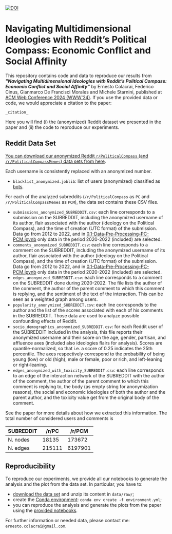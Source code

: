 [![DOI](https://sandbox.zenodo.org/badge/758604966.svg)](https://sandbox.zenodo.org/doi/10.5072/zenodo.29436)

# Navigating Multidimensional Ideologies with Reddit’s Political Compass: Economic Conflict and Social Affinity

This repository contains code and data to reproduce our results from ***"Navigating Multidimensional Ideologies with Reddit’s Political Compass: Economic Conflict and Social Affinity"*** by Ernesto Colacrai, Federico Cinus, Gianmarco De Francisci Morales and Michele Starnini, published at [ACM Web Conference 2024 (WWW'24)]([https://www2023.thewebconf.org](https://www2024.thewebconf.org/)). If you use the provided data or code, we would appreciate a citation to the paper:

```
_citation_
```

Here you will find (i) the (anonymized) Reddit dataset we presented in the paper and (ii) the code to reproduce our experiments.

## Reddit Data Set

[You can download our anonymized Reddit `r/PoliticalCompass` (and `/r/PoliticalCompassMemes`) data sets from here](https://github.com/arnestc/political-compass/releases/download/Latest/data.zip).

Each username is consistently replaced with an anonymized number.

- `blacklist_anonymized.joblib`: list of users (anonymized) classified as [bots](https://doi.org/10.1007/978-3-031-19097-1_1).

For each of the analyzed subreddits (`/r/PoliticalCompass` as `PC` and `/r/PoliticalCompassMemes` as `PCM`), the data set contains these CSV files.

- `submissions_anonymized_SUBREDDIT.csv`: each line corresponds to a submission on the SUBREDDIT, including the anonymized username of its author, flair associated with the author (ideology on the Political Compass), and the time of creation (UTC format) of the submission. Data go from 2012 to 2022, and in [0.1-Data-Pre-Processing-PC-PCM.ipynb](notebooks/0.1-Data-Pre-Processing-PC-PCM.ipynb) only data in the period 2020-2022 (included) are selected.
- `comments_anonymized_SUBREDDIT.csv`: each line corresponds to a comment on the SUBREDDIT, including the anonymized username of its author, flair associated with the author (ideology on the Political Compass), and the time of creation (UTC format) of the submission.  Data go from 2012 to 2022, and in [0.1-Data-Pre-Processing-PC-PCM.ipynb](notebooks/0.1-Data-Pre-Processing-PC-PCM.ipynb) only data in the period 2020-2022 (included) are selected.
- `edges_anonymized_SUBREDDIT.csv`: each line corresponds to a comment on the SUBREDDIT done during 2020-2022. The file lists the author of the comment, the author of the parent comment to which this comment is replying, and the sentiment of the text of the interaction. This can be seen as a weighted graph among users.
- `popularity_anonymized_SUBREDDIT.csv`: each line corresponds to the author and the list of the scores associated with each of his comments in the SUBREDDIT. Those data are used to analyze possible confounding effects of Reddit.
- `socio_demographics_anonymized_SUBREDDIT.csv`: for each Reddit user of the SUBREDDIT included in the analysis, this file reports their anonymized username and their score on the age, gender, partisan, and affluence axes (included also ideologies flairs for analysis). Scores are quantile-normalized, so that i.e. a score of 0.25 indicates the 25th percentile. The axes respectively correspond to the probability of being young (low) or old (high), male or female, poor or rich, and left-leaning or right-leaning.
- `edges_anonymized_with_toxicity_SUBREDDIT.csv`: each line corresponds to an edge of the interaction network of the SUBREDDIT with the author of the comment, the author of the parent comment to which this comment is replying to, the body (as empty string for anonymization reasons), the social and economic ideologies of both the author and the parent author, and the toxicity value get from the original body of the comment.

See the paper for more details about how we extracted this information.
The total number of considered users and comments is

| SUBREDDIT     | /r/PC   | /r/PCM  |
|---------------|---------|---------|
| N. nodes      | 18135   | 173672  |
| N. edges      | 215111  | 6197901 |

## Reproducibility

To reproduce our experiments, we provide all our notebooks to generate the analysis and the plot from the data set. In particular, you have to:

- [download the data set](https://github.com/arnestc/political-compass/releases/download/Latest/data.zip) and unzip its content in `data/raw/`;
- create the [Conda environment](https://github.com/arnestc/political-compass/blob/main/environment.yml): `conda env create -f environment.yml`;
- you can reproduce the analysis and generate the plots from the paper using the [provided notebooks](notebooks).

For further information or needed data, please contact me: `ernesto.colacrai@gmail.com`.
